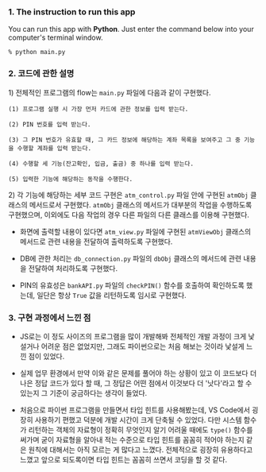 ### 1. The instruction to run this app

You can run this app with **Python**. Just enter the command below into your computer's terminal window.

```
% python main.py
```



### 2. 코드에 관한 설명

1\) 전체적인 프로그램의 flow는 `main.py` 파일에 다음과 같이 구현했다.

    (1) 프로그램 실행 시 가장 먼저 카드에 관한 정보를 입력 받는다.

    (2) PIN 번호를 입력 받는다. 

    (3) 그 PIN 번호가 유효할 때, 그 카드 정보에 해당하는 계좌 목록을 보여주고 그 중 기능을 수행할 계좌를 입력 받는다.

    (4) 수행할 세 기능(잔고확인, 입금, 출금) 중 하나를 입력 받는다.

    (5) 입력한 기능에 해당하는 동작을 수행한다. 

2\) 각 기능에 해당하는 세부 코드 구현은 `atm_control.py` 파일 안에 구현된 `atmObj` 클래스의 메서드로서 구현했다. `atmObj` 클래스의 메서드가 대부분의 작업을 수행하도록 구현했으며, 이외에도 다음 작업의 경우 다른 파일의 다른 클래스를 이용해 구현했다.

- 화면에 출력할 내용이 있다면 `atm_view.py` 파일에 구현된 `atmViewObj` 클래스의 메서드로 관련 내용을 전달하여 출력하도록 구현했다.

- DB에 관한 처리는 `db_connection.py` 파일의 `dbObj` 클래스의 메서드에 관련 내용을 전달하여 처리하도록 구현했다.

- PIN의 유효성은 `bankAPI.py` 파일의 `checkPIN()` 함수를 호출하여 확인하도록 했는데, 일단은 항상 `True` 값을 리턴하도록 임시로 구현했다.



### 3. 구현 과정에서 느낀 점


- JS로는 이 정도 사이즈의 프로그램을 많이 개발해봐 전체적인 개발 과정이 크게 낯설거나 어려운 점은 없었지만, 그래도 파이썬으로는 처음 해보는 것이라 낯설게 느낀 점이 있었다.

- 실제 업무 환경에서 만약 이와 같은 문제를 풀어야 하는 상황이 있고 이 코드보다 더 나은 정답 코드가 있다 할 때, 그 정답은 어떤 점에서 이것보다 더 '낫다'라고 할 수 있는지 그 기준이 궁금하다는 생각이 들었다.

- 처음으로 파이썬 프로그램을 만들면서 타입 힌트를 사용해봤는데, VS Code에서 굉장히 사용하기 편했고 덕분에 개발 시간이 크게 단축될 수 있었다. 다만 시스템 함수가 리턴하는 객체의 자료형이 정확히 무엇인지 알기 어려울 때에도 `type()` 함수를 써가며 굳이 자료형을 알아내 적는 수준으로 타입 힌트를 꼼꼼히 적어야 하는지 같은 원칙에 대해서는 아직 모르는 게 많다고 느꼈다. 전체적으로 굉장히 유용하다고 느꼈고 앞으로 되도록이면 타입 힌트는 꼼꼼히 쓰면서 코딩을 할 것 같다.
